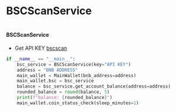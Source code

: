 # BSCScanService
#

#### BSCScanService
- Get API KEY [bscscan](https://bscscan.com/apis#tokens)

```python
if __name__ == "__main__":
    bsc_service = BSCScanService(key="API KEY")
    address = "BNB ADDRESS"
    main_wallet = MainWallet(bnb_address=address)
    main_wallet.bsc = bsc_service
    balance = bsc_service.get_account_balance(address=address)
    rounded_balance = round(balance, 5)
    print(f"balance: {rounded_balance}")
    main_wallet.coin_status_check(sleep_minutes=1)

```
